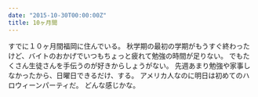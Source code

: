 ```yaml
---
date: "2015-10-30T00:00:00Z"
title: 10ヶ月間
---
```


すでに１０ヶ月間福岡に住んでいる。
秋学期の最初の学期がもうすぐ終わったけど、バイトのおかげでいつもちょっと疲れて勉強の時間が足りない。
でもたくさん生徒さんを手伝うのが好きからしょうがない。
先週あまり勉強や家事しなかったから、日曜日できるだけ、する。
アメリカ人なのに明日は初めてのハロウィーンパーティだ。
どんな感じかな。
